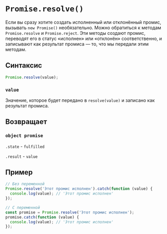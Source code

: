 # `Promise.resolve()`

Если вы сразу хотите создать исполненный или отклонённый промис, вызывать `new Promise()` необязательно. Можно обратиться к методам `Promise.resolve` и `Promise.reject`. Эти методы создают промис, переводят его в статус «исполнен» или «отклонён» соответственно, и записывают как результат промиса — то, что мы передали этим методам.

## Синтаксис

```js
Promise.resolve(value);
```

### `value`

Значение, которое будет передано в `resolve(value)` и записано как результат промиса.

## Возвращает

### `object promise`

`.state` - `fulfilled`

`.result` - `value`

## Пример

```js
// Без переменной
Promise.resolve('Этот промис исполнен').catch(function (value) {
  console.log(value); // 'Этот промис исполнен'
});

// С переменной
const promise = Promise.resolve('Этот промис исполнен');
promise.catch(function (value) {
  console.log(value); // 'Этот промис исполнен'
});
```
